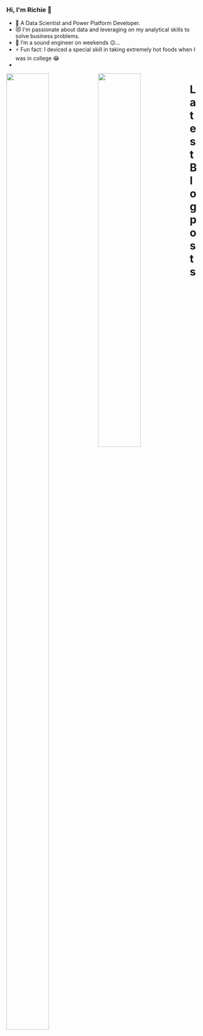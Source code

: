### Hi, I'm Richie 👋
- 🥅 A Data Scientist and Power Platform Developer. 
- 😻 I'm passionate about data and leveraging on my analytical skills to solve business problems.
- 👯 I’m a sound engineer on weekends 😉...
- ⚡ Fun fact: I deviced a special skill in taking extremely hot foods when I was in college 😂
-

<img align="left" width="47%" height="80%" src="https://github-readme-stats.vercel.app/api?username=rkadey&show_icons=true&theme=radical" />
<img align="left" width="47%" height="50%" src="https://github-readme-stats.vercel.app/api/top-langs/?username=rkadey&layout=compact&theme=radical" />

# Latest Blog posts
<!-- BLOG-POST-LIST:START -->
<!-- BLOG-POST-LIST:END -->
